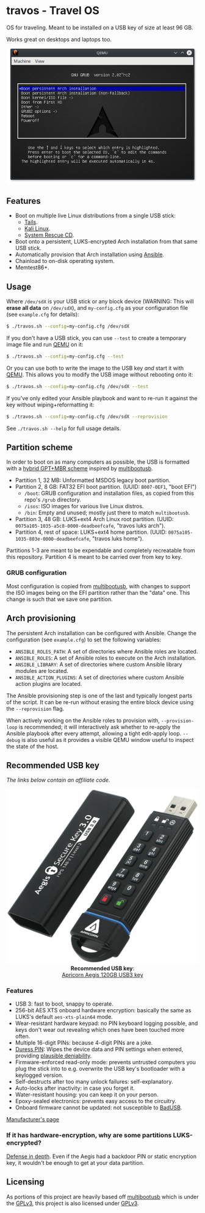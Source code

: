 # travos - Travel OS

OS for traveling. Meant to be installed on a USB key of size at least 96 GB.

Works great on desktops and laptops too.

<div align="center">
	<img src="https://github.com/EtiennePerot/travos/blob/master/res/grub.png?raw=true" alt="TravOS GRUB menu"/>
</div>

## Features

* Boot on multiple live Linux distributions from a single USB stick:
    * [Tails](https://tails.boum.org/).
    * [Kali Linux](https://www.kali.org/).
    * [System Rescue CD](https://www.system-rescue-cd.org/).
* Boot onto a persistent, LUKS-encrypted Arch installation from that same USB stick.
* Automatically provision that Arch installation using [Ansible].
* Chainload to on-disk operating system.
* Memtest86+.

## Usage

Where `/dev/sdX` is your USB stick or any block device (WARNING: This will **erase all data** on `/dev/sdX`), and `my-config.cfg` as your configuration file (see `example.cfg` for details):

```bash
$ ./travos.sh --config=my-config.cfg /dev/sdX
```

If you don't have a USB stick, you can use `--test` to create a temporary image file and run [QEMU] on it:

```bash
$ ./travos.sh --config=my-config.cfg --test
```

Or you can use both to write the image to the USB key *and* start it with [QEMU]. This allows you to modify the USB image without rebooting onto it:

```bash
$ ./travos.sh --config=my-config.cfg /dev/sdX --test
```

If you've only edited your Ansible playbook and want to re-run it against the key without wiping+reformatting it:

```bash
$ ./travos.sh --config=my-config.cfg /dev/sdX --reprovision
```

See `./travos.sh --help` for full usage details.

## Partition scheme

In order to boot on as many computers as possible, the USB is formatted with a [hybrid GPT+MBR scheme](http://www.rodsbooks.com/gdisk/hybrid.html) inspired by [multibootusb].

* Partition 1, 32 MB: Unformatted MSDOS legacy boot partition.
* Partition 2, 8 GB: FAT32 EFI boot partition. (UUID: `B007-0EF1`, "boot EFI")
    * `/boot`: GRUB configuration and installation files, as copied from this repo's `/grub` directory.
    * `/isos`: ISO images for various live Linux distros.
    * `/bin`: Empty and unused; mostly just there to match `multibootusb`.
* Partition 3, 48 GB: LUKS+ext4 Arch Linux root partition. (UUID: `0075a105-1035-a5c8-0000-deadbeefcafe`, "travos luks arch").
* Partition 4, rest of space: LUKS+ext4 home partition. (UUID: `0075a105-1035-803e-0000-deadbeefcafe`, "travos luks home").

Partitions 1-3 are meant to be expendable and completely recreatable from this repository. Partition 4 is meant to be carried over from key to key.

### GRUB configuration

Most configuration is copied from [multibootusb], with changes to support the ISO images being on the EFI partition rather than the "data" one. This change is such that we save one partition.

## Arch provisioning

The persistent Arch installation can be configured with Ansible. Change the configuration (see `example.cfg`) to set the following variables:

* `ANSIBLE_ROLES_PATH`: A set of directories where Ansible roles are located.
* `ANSIBLE_ROLES`: A set of Ansible roles to execute on the Arch installation.
* `ANSIBLE_LIBRARY`: A set of directories where custom Ansible library modules are located.
* `ANSIBLE_ACTION_PLUGINS`: A set of directories where custom Ansible action plugins are located.

The Ansible provisioning step is one of the last and typically longest parts of the script. It can be re-run without erasing the entire block device using the `--reprovision` flag.

When actively working on the Ansible roles to provision with, `--provision-loop` is recommended; it will interactively ask whether to re-apply the Ansible playbook after every attempt, allowing a tight edit-apply loop. `--debug` is also useful as it provides a visible QEMU window useful to inspect the state of the host.

## Recommended USB key

*The links below contain an affiliate code.*

<div align="center">
	<p>
		<a href="http://amzn.to/2rzfWzI">
			<img src="https://github.com/EtiennePerot/travos/blob/master/res/aegis.png?raw=true" alt="Apricon Aegis 120GB USB3 key"/>
		</a><br/>
		<strong>Recommended USB key</strong>:<br/>
		<a href="http://amzn.to/2rzfWzI">Apricorn Aegis 120GB USB3 key</a>
	</p>
</div>

### Features

* USB 3: fast to boot, snappy to operate.
* 256-bit AES XTS onboard hardware encryption: basically the same as LUKS's default `aes-xts-plain64` mode.
* Wear-resistant hardware keypad: no PIN keyboard logging possible, and keys don't wear out revealing which ones have been touched more often.
* Multiple 16-digit PINs: because 4-digit PINs are a joke.
* [Duress PIN](https://en.wikipedia.org/wiki/Duress_code): Wipes the device data and PIN settings when entered, providing [plausible deniability](https://en.wikipedia.org/wiki/Plausible_deniability).
* Firmware-enforced read-only mode: prevents untrusted computers you plug the stick into to e.g. overwrite the USB key's bootloader with a keylogged version.
* Self-destructs after too many unlock failures: self-explanatory.
* Auto-locks after inactivity: in case you forget it.
* Water-resistant housing: you can keep it on your person.
* Epoxy-sealed electronics: prevents easy access to the circuitry.
* Onboard firmware cannot be updated: not susceptible to [BadUSB](https://srlabs.de/bites/usb-peripherals-turn/).

[Manufacturer's page](https://www.apricorn.com/homepage-comparison/aegis-secure-key-3)

### If it has hardware-encryption, why are some partitions LUKS-encrypted?

[Defense in depth]. Even if the Aegis had a backdoor PIN or static encryption key, it wouldn't be enough to get at your data partition.

## Licensing

As portions of this project are heavily based off [multibootusb] which is under the [GPLv3], this project is also licensed under [GPLv3].

[Ansible]: https://ansible.com/
[multibootusb]: https://github.com/aguslr/multibootusb
[GPLv3]: https://www.gnu.org/licenses/quick-guide-gplv3.en.html
[QEMU]: http://www.qemu.org/
[Defense in depth]: https://en.wikipedia.org/wiki/Defense_in_depth_(computing)
